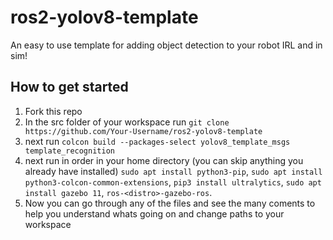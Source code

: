 # ros2-yolov8-template
An easy to use template for adding object detection to your robot IRL and in sim!

## How to get started
1. Fork this repo
2. In the src folder of your workspace run `git clone https://github.com/Your-Username/ros2-yolov8-template`
3. next run `colcon build --packages-select yolov8_template_msgs template_recognition`
4. next run in order in your home directory (you can skip anything you already have installed) `sudo apt install python3-pip`, `sudo apt install python3-colcon-common-extensions`, `pip3 install ultralytics`, `sudo apt install gazebo 11`, `ros-<distro>-gazebo-ros`.
5. Now you can go through any of the files and see the many coments to help you understand whats going on and change paths to your workspace



